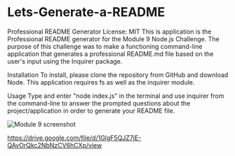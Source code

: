 # Lets-Generate-a-README
Professional README Generator
License: MIT
This is application is the Professional README generator for the Module 9 Node.js Challenge. The purpose of this challenge was to make a functioning command-line application that generates a professional README.md file based on the user's input using the Inquirer package.

Installation
To install, please clone the repository from GitHub and download Node. This application requires fs as well as the inquirer module.

Usage
Type and enter "node index.js" in the terminal and use inquirer from the command-line to answer the prompted questions about the project/application in order to generate your README file.


![Module 9 screenshot](https://user-images.githubusercontent.com/113635622/206883765-3a5b7d1b-bc8a-451c-bf4b-d49cf0d051d2.png)

https://drive.google.com/file/d/1GlgF5QJZ7jE-QAvOrQkc2NbNzCV6hCXp/view

